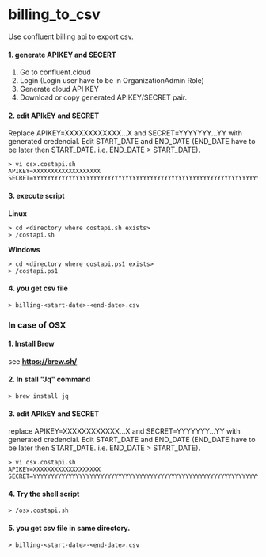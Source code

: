 # billing_to_csv
Use confluent billing api to export csv.

#### 1. generate APIKEY and SECERT
1. Go to confluent.cloud
2. Login (Login user have to be in OrganizationAdmin Role)
3. Generate cloud API KEY
4. Download or copy generated APIKEY/SECRET pair.

#### 2. edit APIkEY and SECRET
Replace APIKEY=XXXXXXXXXXXX...X and SECRET=YYYYYYY...YY with generated credencial.
Edit START_DATE and END_DATE (END_DATE have to be later then START_DATE. i.e. END_DATE > START_DATE).

```
> vi osx.costapi.sh
APIKEY=XXXXXXXXXXXXXXXXXXX
SECRET=YYYYYYYYYYYYYYYYYYYYYYYYYYYYYYYYYYYYYYYYYYYYYYYYYYYYYYYYYYYYYYYY
```
#### 3. execute script 

**Linux**
```
> cd <directory where costapi.sh exists>
> /costapi.sh
```

**Windows**
```
> cd <directory where costapi.ps1 exists>
> /costapi.ps1
```

#### 4. you get csv file
```
> billing-<start-date>-<end-date>.csv
```


### In case of OSX

#### 1. Install Brew
see **https://brew.sh/**

#### 2. In stall "Jq" command

`> brew install jq`

#### 3. edit APIkEY and SECRET
replace APIKEY=XXXXXXXXXXXX...X and SECRET=YYYYYYY...YY with generated credencial.
Edit START_DATE and END_DATE (END_DATE have to be later then START_DATE. i.e. END_DATE > START_DATE).
```
> vi osx.costapi.sh
APIKEY=XXXXXXXXXXXXXXXXXXX
SECRET=YYYYYYYYYYYYYYYYYYYYYYYYYYYYYYYYYYYYYYYYYYYYYYYYYYYYYYYYYYYYYYYY
```

#### 4. Try the shell script
```
> /osx.costapi.sh
```
#### 5. you get csv file in same directory.
```
> billing-<start-date>-<end-date>.csv
```

